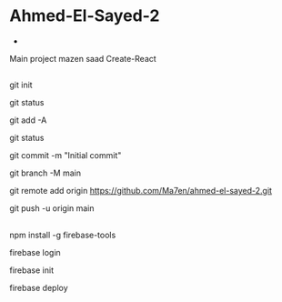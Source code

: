 # Ahmed-El-Sayed-2

-

Main project mazen saad
Create-React

## <!-- upload files to github -->

git init

git status

git add -A

git status

git commit -m "Initial commit"

git branch -M main

git remote add origin https://github.com/Ma7en/ahmed-el-sayed-2.git

git push -u origin main

## <!-- upload files to firebase -->

npm install -g firebase-tools

firebase login

firebase init

firebase deploy
